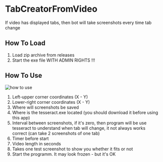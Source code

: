 # TabCreatorFromVideo
 If video has displayed tabs, then bot will take screenshots every time tab change
## How To Load
1) Load zip archive from releases
2) Start the exe file WITH ADMIN RIGHTS !!!
## How To Use
![how to use](https://github.com/IlyaGorelov/TabCreatorBotFromVideo/assets/107054569/8ca1975b-8614-452d-b3e8-a2115f984851)
1) Left-upper corner coordinates (X - Y)
2) Lower-right corner coordinates (X - Y)
3) Where will screenshots be saved
4) Where is the tesseract.exe located (you should download it before using this app)
5) Interval between screenshots, if it's zero, then program will be use tesseract to understand when tab will change, it not always works correct (can take 2 screenshots of one tab)
6) Timer before start
7) Video length in seconds
8) Takes one test screenshot to show you whether it fits or not
9) Start the programm. It may look frozen - but it's OK
